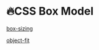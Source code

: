 # 🔥CSS Box Model

[box-sizing](https://developer.mozilla.org/en-US/docs/Web/CSS/box-sizing)

[object-fit](https://developer.mozilla.org/en-US/docs/Web/CSS/object-fit)
